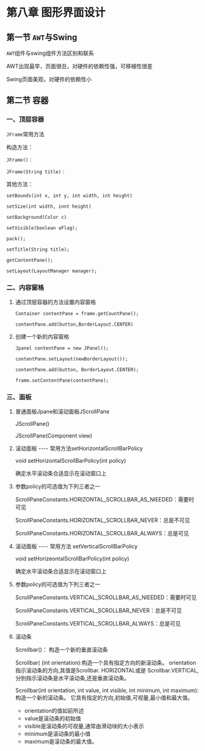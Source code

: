 # 第八章  图形界面设计



## 第一节 `AWT`与Swing

`AWT`组件与swing组件方法区别和联系

AWT出现最早，页面很丑，对硬件的依赖性强，可移植性很差

Swing页面美观，对硬件的依赖性小

## 第二节 容器

### 一、顶层容器

`JFrame`常用方法

构造方法：

`JFrame()：`

`JFrame(String title)：`

其他方法：

`setBounds(int x, int y, int width, int height)`

`setSize(int width, innt height)`

`setBackground(Color c)`

`setVisible(boolean aFlag);`

`pack();`

`setTitle(String title);`

`getContentPane();`

`setLayout(LayoutManager manager);`

### 二、内容窗格

1. 通过顶层容器的方法设置内容窗格

   `Container contentPane = frame.getCountPane();`

   `contentPane.add(button,BorderLayout.CENTER)`

2. 创建一个新的内容窗格

   `Jpanel contentPane = new JPanel();`

   `contentPane.setLayout(newBorderLayout());`

   `contentPane.add(button, BorderLayout.CENTER);`

   `frame.setContentPane(contentPane);`

### 三、面板

1. 普通面板Jpane和滚动面板JScrollPane

   JScrollPane()

   JScrollPane(Component view)

2. 滚动面板 ---- 常用方法setHorizontalScrollBarPolicy

   void setHorizontalScrollBarPolicy(int policy)

   确定水平滚动条合适显示在滚动窗口上

3. 参数policy的可选值为下列三者之一

   ScrollPaneConstants.HORIZONTAL_SCROLLBAR_AS_NIEEDED：需要时可见

   ScrollPaneConstants.HORIZONTAL_SCROLLBAR_NEVER：总是不可见

   ScrollPaneConstants.HORIZONTAL_SCROLLBAR_ALWAYS：总是可见

4. 滚动面板 ---- 常用方法 setVerticalScrollBarPolicy

   void setHorizeontalScrollBarPolicy(int policy)

   确定水平滚动条合适显示在滚动窗口上

5. 参数policy的可选值为下列三者之一

   ScrollPaneConstants.VERTICAL_SCROLLBAR_AS_NIEEDED：需要时可见

   ScrollPaneConstants.VERTICAL_SCROLLBAR_NEVER：总是不可见

   ScrollPaneConstants.VERTICAL_SCROLLBAR_ALWAYS：总是可见

6. 滚动条 

   Scrollbar()： 构造一个新的垂直滚动条

   Scrollbar( (int orientation):构造一个具有指定方向的新滚动条。 orientation指示滚动条的方向,其值是Scrollbar. HORIZONTAL或是 Scrollbar.VERTICAL,分别指示滚动条是水平滚动条,还是垂直滚动条。 

   Scrollbar(int orientation, int value, int visible, int minimum, int maximum):构造一个新的滚动条。 它具有指定的方向,初始值,可视量,最小值和最大值。

   - orientation的值如前所述
   -  value是滚动条的初始值
   - visible是滚动条的可视量,通常由滑动块的大小表示
   - minimum是滚动条的最小值
   - maximum是滚动条的最大值。 

   